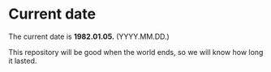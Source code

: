 # Current date

The current date is **1982.01.05.** (YYYY.MM.DD.)

This repository will be good when the world ends, so we will know how long it lasted.